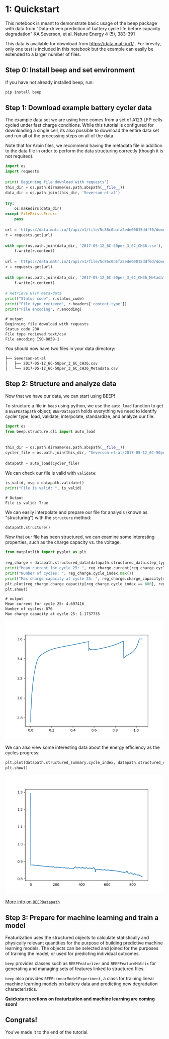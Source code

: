 # 1: Quickstart

This notebook is meant to demonstrate basic usage of the beep package with data from "Data-driven prediction of battery cycle life before capacity degradation" KA Severson, et al. Nature Energy 4 (5), 383-391

This data is available for download from https://data.matr.io/1/ . For brevity, only one test is included in this notebook but the example can easily be extended to a larger number of files.


## Step 0: Install beep and set environment

If you have not already installed beep, run:


```bash
pip install beep
```


## Step 1: Download example battery cycler data

The example data set we are using here comes from a set of A123 LFP cells cycled under fast charge conditions. While this tutorial is configured for downloading a single cell, its also possible to download the entire data set and run all of the processing steps on all of the data.
 
 Note that for Arbin files, we recommend having the metadata file in addition to the data file in order to perform the data structuring correctly (though it is not required).
 
 


```python
import os
import requests

print('Beginning file download with requests')
this_dir = os.path.dirname(os.path.abspath(__file__))
data_dir = os.path.join(this_dir, 'Severson-et-al')

try:
    os.makedirs(data_dir)
except FileExistsError:
    pass

url = 'https://data.matr.io/1/api/v1/file/5c86c0bafa2ede00015ddf70/download'
r = requests.get(url)

with open(os.path.join(data_dir, '2017-05-12_6C-50per_3_6C_CH36.csv'), 'wb') as f:
    f.write(r.content)

url = 'https://data.matr.io/1/api/v1/file/5c86c0b5fa2ede00015ddf6d/download'
r = requests.get(url)

with open(os.path.join(data_dir, '2017-05-12_6C-50per_3_6C_CH36_Metadata.csv'), 'wb') as f:
    f.write(r.content)

# Retrieve HTTP meta-data
print("Status code", r.status_code)
print("File type recieved", r.headers['content-type'])
print("File encoding", r.encoding)
```


```
# output
Beginning file download with requests
Status code 200
File type recieved text/csv
File encoding ISO-8859-1
```

You should now have two files in your data directory: 

```
├── Severson-et-al
│   ├── 2017-05-12_6C-50per_3_6C_CH36.csv
│   └── 2017-05-12_6C-50per_3_6C_CH36_Metadata.csv
```

## Step 2: Structure and analyze data

Now that we have our data, we can start using BEEP!


To structure a file in `beep` using python, we use the `auto_load` function to get a `BEEPDatapath` object; `BEEPDatapath` holds everything
we need to identify cycler type, load, validate, interpolate, standardize, and analyze our file. 


```python
import os
from beep.structure.cli import auto_load


this_dir = os.path.dirname(os.path.abspath(__file__))
cycler_file = os.path.join(this_dir, "Severson-et-al/2017-05-12_6C-50per_3_6C_CH36.csv")

datapath = auto_load(cycler_file)
```


We can check our file is valid with `validate`:

```python
is_valid, msg = datapath.validate()
print("File is valid: ", is_valid)
```

```shell
# Output
File is valid: True
```


We can easily interpolate and prepare our file for analysis (known as "structuring") with the `structure` method:


```python
datapath.structure()
```

Now that our file has been structured, we can examine some interesting properties, such as the charge capacity vs. the voltage.


```python
from matplotlib import pyplot as plt

reg_charge = datapath.structured_data[datapath.structured_data.step_type == 'charge']
print("Mean current for cycle 25: ", reg_charge.current[reg_charge.cycle_index == 25].mean())
print("Number of cycles: ", reg_charge.cycle_index.max())
print("Max charge capacity at cycle 25: ", reg_charge.charge_capacity[reg_charge.cycle_index == 25].max())
plt.plot(reg_charge.charge_capacity[reg_charge.cycle_index == 600], reg_charge.voltage[reg_charge.cycle_index == 600])
plt.show()
```

```
# output
Mean current for cycle 25: 4.697416
Number of cycles: 876
Max charge capacity at cycle 25: 1.1737735
```


![chg_cap](../static/chg_cap_vs_voltage.png)


We can also view some interesting data about the energy efficiency as the cycles progress:

```python
plt.plot(datapath.structured_summary.cycle_index, datapath.structured_summary.energy_efficiency)
plt.show()
```

![cycle_index_vs_eeff](../static/cycle_index_vs_energy_efficiency.png)


[More info on `BEEPDatapath`](/Python%20tutorials/2%20-%20structuring/)


## Step 3: Prepare for machine learning and train a model

Featurization uses the structured objects to calculate statistically and physically relevant quantities for the purpose of building predictive machine learning models. The objects can be selected and joined for the purposes of training the model, or used for predicting individual outcomes.

`beep` provides classes such as `BEEPFeaturizer` and `BEEPFeatureMatrix` for generating and managing sets of features linked to structured files.

`beep` also provides `BEEPLinearModelExperiment`, a class for training linear machine learning models on battery data and predicting new degradation characteristics.



**Quickstart sections on featurization and machine learning are coming soon!**



## Congrats!

You've made it to the end of the tutorial. 
